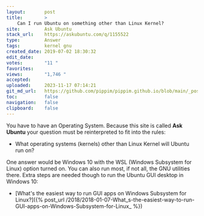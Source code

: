 ```yaml
---
layout:       post
title:        >
    Can I run Ubuntu on something other than Linux Kernel?
site:         Ask Ubuntu
stack_url:    https://askubuntu.com/q/1155522
type:         Answer
tags:         kernel gnu
created_date: 2019-07-02 18:30:32
edit_date:    
votes:        "11 "
favorites:    
views:        "1,746 "
accepted:     
uploaded:     2023-11-17 07:14:21
git_md_url:   https://github.com/pippim/pippim.github.io/blob/main/_posts/2019/2019-07-02-Can-I-run-Ubuntu-on-something-other-than-Linux-Kernel_.md
toc:          false
navigation:   false
clipboard:    false
---
```


You have to have an Operating System. Because this site is called **Ask Ubuntu** your question must be reinterpreted to fit into the rules:

- What operating systems (kernels) other than Linux Kernel will Ubuntu run on?

One answer would be Windows 10 with the WSL (Windows Subsystem for Linux) option turned on. You can also run most, if not all, the GNU utilities there. Extra steps are needed though to run the Ubuntu GUI desktop in Windows 10:

- [What's the easiest way to run GUI apps on Windows Subsystem for Linux?]({% post_url /2018/2018-01-07-What_s-the-easiest-way-to-run-GUI-apps-on-Windows-Subsystem-for-Linux_ %})
